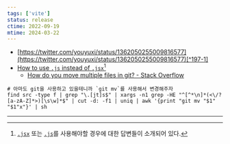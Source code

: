 ```yaml
---
tags: ['vite']
status: release
ctime: 2022-09-19
mtime: 2024-03-22
---
```


- [https://twitter.com/youyuxi/status/1362050255009816577](https://twitter.com/youyuxi/status/1362050255009816577)[^197-1]
- [How to use `.js` instead of `.jsx`](https://github.com/vitejs/vite/discussions/3448)[^197-2]
  - [How do you move multiple files in git? - Stack Overflow](https://stackoverflow.com/questions/2212857/how-do-you-move-multiple-files-in-git)

```shell
# 아마도 git을 사용하고 있을테니까 `git mv`를 사용해서 변경해주자
find src -type f | grep "\.[jt]s$" | xargs -n1 grep -HE "^[^*\n]*(<\/?[a-zA-Z]*>)[\s\w]*$" | cut -d: -f1 | uniq | awk '{print "git mv "$1" "$1"x"}' | sh
```

---

[^197-1]: Vite가 JSX 처리를 위해 .jsx 확장자를 요구하는 이유는 대부분의 경우 일반 .js 파일이 브라우저에서 작동하기 위해 전체 AST 변환이 필요하지 않아야 하기 때문입니다. .js 파일에서 JSX를 허용한다는 것은 제공되는 모든 파일이 JSX를 포함하는 경우에 대비하여 전체 AST 처리되어야 함을 의미합니다.
[^197-2]: [`.jsx`](https://github.com/vitejs/vite/discussions/3448#discussioncomment-1859773) 또는 [`.js`](https://github.com/vitejs/vite/discussions/3448#discussioncomment-749919)를 사용해야할 경우에 대한 답변들이 소개되어 있다.
